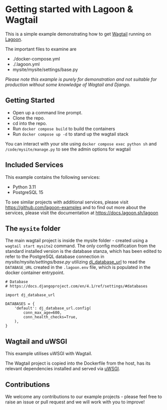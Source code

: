 # Getting started with Lagoon & Wagtail

This is a simple example demonstrating how to get [Wagtail](https://wagtail.org/) running on [Lagoon](https://www.github.com/uselagoon/lagoon). 

The important files to examine are
* ./docker-compose.yml
* ./.lagoon.yml
* mysite/mysite/settings/base.py

*Please note this example is purely for demonstration and not suitable for production without some knowledge of Wagtail and Django.*

## Getting Started

* Open up a command line prompt.
* Clone the repo.
* cd into the repo.
* Run `docker compose build` to build the containers
* Run `docker compose up -d` to stand up the wagtail stack

You can interact with your site using `docker compose exec python sh` and `/code/mysite/manage.py` to see the admin options for wagtail

## Included Services

This example contains the following services:
* Python 3.11
* PostgreSQL 15

To see similar projects with additional services, please visit https://github.com/lagoon-examples and to find out more about the services, please visit the documentation at https://docs.lagoon.sh/lagoon

## The `mysite` folder

The main wagtail project is inside the mysite folder - created using a `wagtail start mysite2` command. The only config modification from the standard installed version is the database stanza, which has been edited to refer to the PostgreSQL database connection in *mysite/mysite/settings/base.py* utilizing [dj_database_url](https://pypi.org/project/dj-database-url/) to read the `DATABASE_URL` created in the `.lagoon.env` file, which is populated in the docker container entrypoint.

```
# Database
# https://docs.djangoproject.com/en/4.1/ref/settings/#databases

import dj_database_url

DATABASES = {
    'default': dj_database_url.config(
        conn_max_age=600,
        conn_health_checks=True,
    ),
}
```

## Wagtail and uWSGI

This example utilises uWSGI with Wagtail. 

The Wagtail project is copied into the Dockerfile from the host, has its relevant dependencies installed and served via [uWSGI](https://uwsgi-docs.readthedocs.io/en/latest/#).

## Contributions

We welcome any contributions to our example projects - please feel free to raise an issue or pull request and we will work with you to improve!
